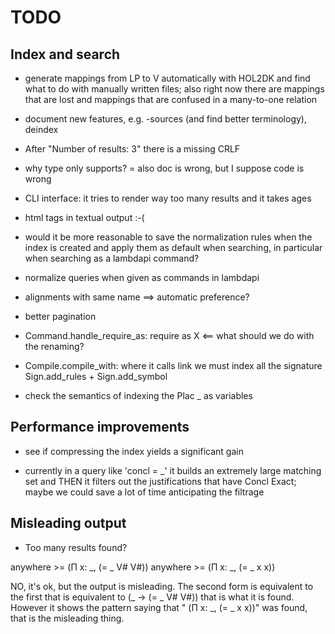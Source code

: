 TODO
====

Index and search
----------------

* generate mappings from LP to V automatically with HOL2DK and find
  what to do with manually written files; also right now there are
  mappings that are lost and mappings that are confused in a many-to-one
  relation

* document new features, e.g. -sources (and find better
  terminology), deindex

* After "Number of results: 3" there is a missing CRLF

* why type only supports? =
  also doc is wrong, but I suppose code is wrong

* CLI interface: it tries to render way too many results
  and it takes ages

* html tags in textual output :-(

* would it be more reasonable to save the normalization rules
  when the index is created and apply them as default when searching,
  in particular when searching as a lambdapi command?

* normalize queries when given as commands in lambdapi

* alignments with same name ==> automatic preference?

* better pagination

* Command.handle_require_as: require as X   <== what should we do with the renaming?

* Compile.compile_with: where it calls link we must index all the signature
  Sign.add_rules + Sign.add_symbol

* check the semantics of indexing the Plac _ as variables

Performance improvements
------------------------

* see if compressing the index yields a significant gain

* currently in a query like 'concl = _' it builds an extremely large matching set
  and THEN it filters out the justifications that have Concl Exact; maybe we
  could save a lot of time anticipating the filtrage

Misleading output
-----------------

+ Too many results found?

anywhere >= (Π x: _, (= _ V# V#))
anywhere >= (Π x: _, (= _ x x))

NO, it's ok, but the output is misleading. The second form is equivalent
to the first that is equivalent to  (_ -> (= _ V# V#)) that is what it is
found. However it shows the pattern saying that " (Π x: _, (= _ x x))" was
found, that is the misleading thing.

